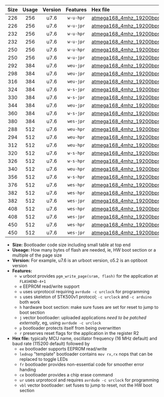 |Size|Usage|Version|Features|Hex file|
|:-:|:-:|:-:|:-:|:--|
|226|256|u7.6|`w-u-hpr`|[atmega168_4mhz_19200bps_ur.hex](https://raw.githubusercontent.com/stefanrueger/urboot/main//atmega168_4mhz_19200bps_ur.hex)|
|226|256|u7.6|`w-u-jpr`|[atmega168_4mhz_19200bps_ur_vbl.hex](https://raw.githubusercontent.com/stefanrueger/urboot/main//atmega168_4mhz_19200bps_ur_vbl.hex)|
|232|256|u7.6|`w-u-hpr`|[atmega168_4mhz_19200bps_lednop_ur.hex](https://raw.githubusercontent.com/stefanrueger/urboot/main//atmega168_4mhz_19200bps_lednop_ur.hex)|
|232|256|u7.6|`w-u-jpr`|[atmega168_4mhz_19200bps_lednop_ur_vbl.hex](https://raw.githubusercontent.com/stefanrueger/urboot/main//atmega168_4mhz_19200bps_lednop_ur_vbl.hex)|
|250|256|u7.6|`w-u-hpr`|[atmega168_4mhz_19200bps_lednop_fr_ur.hex](https://raw.githubusercontent.com/stefanrueger/urboot/main//atmega168_4mhz_19200bps_lednop_fr_ur.hex)|
|250|256|u7.6|`w-u-jpr`|[atmega168_4mhz_19200bps_lednop_fr_ur_vbl.hex](https://raw.githubusercontent.com/stefanrueger/urboot/main//atmega168_4mhz_19200bps_lednop_fr_ur_vbl.hex)|
|292|384|u7.6|`weu-jpr`|[atmega168_4mhz_19200bps_ee_ur_vbl.hex](https://raw.githubusercontent.com/stefanrueger/urboot/main//atmega168_4mhz_19200bps_ee_ur_vbl.hex)|
|298|384|u7.6|`weu-jpr`|[atmega168_4mhz_19200bps_ee_lednop_ur_vbl.hex](https://raw.githubusercontent.com/stefanrueger/urboot/main//atmega168_4mhz_19200bps_ee_lednop_ur_vbl.hex)|
|316|384|u7.6|`weu-jpr`|[atmega168_4mhz_19200bps_ee_lednop_fr_ur_vbl.hex](https://raw.githubusercontent.com/stefanrueger/urboot/main//atmega168_4mhz_19200bps_ee_lednop_fr_ur_vbl.hex)|
|324|384|u7.6|`w-s-jpr`|[atmega168_4mhz_19200bps_vbl.hex](https://raw.githubusercontent.com/stefanrueger/urboot/main//atmega168_4mhz_19200bps_vbl.hex)|
|330|384|u7.6|`w-s-jpr`|[atmega168_4mhz_19200bps_lednop_vbl.hex](https://raw.githubusercontent.com/stefanrueger/urboot/main//atmega168_4mhz_19200bps_lednop_vbl.hex)|
|344|384|u7.6|`weu-jpr`|[atmega168_4mhz_19200bps_ee_lednop_fr_ce_ur_vbl.hex](https://raw.githubusercontent.com/stefanrueger/urboot/main//atmega168_4mhz_19200bps_ee_lednop_fr_ce_ur_vbl.hex)|
|360|384|u7.6|`w-s-jpr`|[atmega168_4mhz_19200bps_lednop_fr_vbl.hex](https://raw.githubusercontent.com/stefanrueger/urboot/main//atmega168_4mhz_19200bps_lednop_fr_vbl.hex)|
|380|384|u7.6|`wes-jpr`|[atmega168_4mhz_19200bps_ee_vbl.hex](https://raw.githubusercontent.com/stefanrueger/urboot/main//atmega168_4mhz_19200bps_ee_vbl.hex)|
|288|512|u7.6|`weu-hpr`|[atmega168_4mhz_19200bps_ee_ur.hex](https://raw.githubusercontent.com/stefanrueger/urboot/main//atmega168_4mhz_19200bps_ee_ur.hex)|
|294|512|u7.6|`weu-hpr`|[atmega168_4mhz_19200bps_ee_lednop_ur.hex](https://raw.githubusercontent.com/stefanrueger/urboot/main//atmega168_4mhz_19200bps_ee_lednop_ur.hex)|
|312|512|u7.6|`weu-hpr`|[atmega168_4mhz_19200bps_ee_lednop_fr_ur.hex](https://raw.githubusercontent.com/stefanrueger/urboot/main//atmega168_4mhz_19200bps_ee_lednop_fr_ur.hex)|
|320|512|u7.6|`w-s-hpr`|[atmega168_4mhz_19200bps.hex](https://raw.githubusercontent.com/stefanrueger/urboot/main//atmega168_4mhz_19200bps.hex)|
|326|512|u7.6|`w-s-hpr`|[atmega168_4mhz_19200bps_lednop.hex](https://raw.githubusercontent.com/stefanrueger/urboot/main//atmega168_4mhz_19200bps_lednop.hex)|
|340|512|u7.6|`weu-hpr`|[atmega168_4mhz_19200bps_ee_lednop_fr_ce_ur.hex](https://raw.githubusercontent.com/stefanrueger/urboot/main//atmega168_4mhz_19200bps_ee_lednop_fr_ce_ur.hex)|
|356|512|u7.6|`w-s-hpr`|[atmega168_4mhz_19200bps_lednop_fr.hex](https://raw.githubusercontent.com/stefanrueger/urboot/main//atmega168_4mhz_19200bps_lednop_fr.hex)|
|376|512|u7.6|`wes-hpr`|[atmega168_4mhz_19200bps_ee.hex](https://raw.githubusercontent.com/stefanrueger/urboot/main//atmega168_4mhz_19200bps_ee.hex)|
|382|512|u7.6|`wes-hpr`|[atmega168_4mhz_19200bps_ee_lednop.hex](https://raw.githubusercontent.com/stefanrueger/urboot/main//atmega168_4mhz_19200bps_ee_lednop.hex)|
|382|512|u7.6|`wes-jpr`|[atmega168_4mhz_19200bps_ee_lednop_vbl.hex](https://raw.githubusercontent.com/stefanrueger/urboot/main//atmega168_4mhz_19200bps_ee_lednop_vbl.hex)|
|408|512|u7.6|`wes-hpr`|[atmega168_4mhz_19200bps_ee_lednop_fr.hex](https://raw.githubusercontent.com/stefanrueger/urboot/main//atmega168_4mhz_19200bps_ee_lednop_fr.hex)|
|408|512|u7.6|`wes-jpr`|[atmega168_4mhz_19200bps_ee_lednop_fr_vbl.hex](https://raw.githubusercontent.com/stefanrueger/urboot/main//atmega168_4mhz_19200bps_ee_lednop_fr_vbl.hex)|
|450|512|u7.6|`wes-hpr`|[atmega168_4mhz_19200bps_ee_lednop_fr_ce.hex](https://raw.githubusercontent.com/stefanrueger/urboot/main//atmega168_4mhz_19200bps_ee_lednop_fr_ce.hex)|
|450|512|u7.6|`wes-jpr`|[atmega168_4mhz_19200bps_ee_lednop_fr_ce_vbl.hex](https://raw.githubusercontent.com/stefanrueger/urboot/main//atmega168_4mhz_19200bps_ee_lednop_fr_ce_vbl.hex)|

- **Size:** Bootloader code size including small table at top end
- **Useage:** How many bytes of flash are needed, ie, HW boot section or a multiple of the page size
- **Version:** For example, u7.6 is an urboot version, o5.2 is an optiboot version
- **Features:**
  + `w` urboot provides `pgm_write_page(sram, flash)` for the application at `FLASHEND-4+1`
  + `e` EEPROM read/write support
  + `u` uses urprotocol requiring `avrdude -c urclock` for programming
  + `s` uses skeleton of STK500v1 protocol; `-c urclock` and `-c arduino` both work
  + `h` hardware boot section: make sure fuses are set for reset to jump to boot section
  + `j` vector bootloader: uploaded applications *need to be patched externally*, eg, using `avrdude -c urclock`
  + `p` bootloader protects itself from being overwritten
  + `r` preserves reset flags for the application in the register R2
- **Hex file:** typically MCU name, oscillator frequency (16 MHz default) and baud rate (115200 default) followed by
  + `ee` bootloader supports EEPROM read/write
  + `lednop` "template" bootloader contains `mov rx,rx` nops that can be replaced to toggle LEDs
  + `fr` bootloader provides non-essential code for smoother error handing
  + `ce` bootloader provides a chip erase command
  + `ur` uses urprotocol and requires `avrdude -c urclock` for programming
  + `vbl` vector bootloader: set fuses to jump to reset, not the HW boot section
